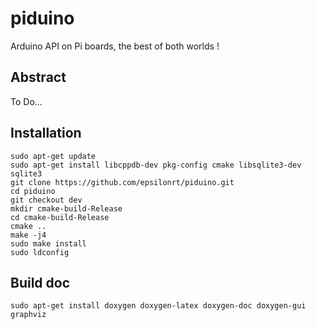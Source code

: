 # piduino

  Arduino API on Pi boards, the best of both worlds !
  
## Abstract

  To Do...

## Installation

    sudo apt-get update
    sudo apt-get install libcppdb-dev pkg-config cmake libsqlite3-dev sqlite3
    git clone https://github.com/epsilonrt/piduino.git
    cd piduino
    git checkout dev
    mkdir cmake-build-Release
    cd cmake-build-Release
    cmake ..
    make -j4
    sudo make install
    sudo ldconfig

## Build doc

    sudo apt-get install doxygen doxygen-latex doxygen-doc doxygen-gui graphviz
